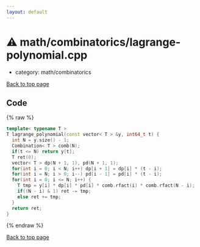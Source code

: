 ```yaml
---
layout: default
---
```


<!-- mathjax config similar to math.stackexchange -->
<script type="text/javascript" async
  src="https://cdnjs.cloudflare.com/ajax/libs/mathjax/2.7.5/MathJax.js?config=TeX-MML-AM_CHTML">
</script>
<script type="text/x-mathjax-config">
  MathJax.Hub.Config({
    TeX: { equationNumbers: { autoNumber: "AMS" }},
    tex2jax: {
      inlineMath: [ ['$','$'] ],
      processEscapes: true
    },
    "HTML-CSS": { matchFontHeight: false },
    displayAlign: "left",
    displayIndent: "2em"
  });
</script>

<script type="text/javascript" src="https://cdnjs.cloudflare.com/ajax/libs/jquery/3.4.1/jquery.min.js"></script>
<script src="https://cdn.jsdelivr.net/npm/jquery-balloon-js@1.1.2/jquery.balloon.min.js" integrity="sha256-ZEYs9VrgAeNuPvs15E39OsyOJaIkXEEt10fzxJ20+2I=" crossorigin="anonymous"></script>
<script type="text/javascript" src="../../../assets/js/copy-button.js"></script>
<link rel="stylesheet" href="../../../assets/css/copy-button.css" />


# :warning: math/combinatorics/lagrange-polynomial.cpp
* category: math/combinatorics


[Back to top page](../../../index.html)



## Code
{% raw %}
```cpp
template< typename T >
T lagrange_polynomial(const vector< T > &y, int64_t t) {
  int N = y.size() - 1;
  Combination< T > comb(N);
  if(t <= N) return y[t];
  T ret(0);
  vector< T > dp(N + 1, 1), pd(N + 1, 1);
  for(int i = 0; i < N; i++) dp[i + 1] = dp[i] * (t - i);
  for(int i = N; i > 0; i--) pd[i - 1] = pd[i] * (t - i);
  for(int i = 0; i <= N; i++) {
    T tmp = y[i] * dp[i] * pd[i] * comb.rfact(i) * comb.rfact(N - i);
    if((N - i) & 1) ret -= tmp;
    else ret += tmp;
  }
  return ret;
}

```
{% endraw %}

[Back to top page](../../../index.html)

